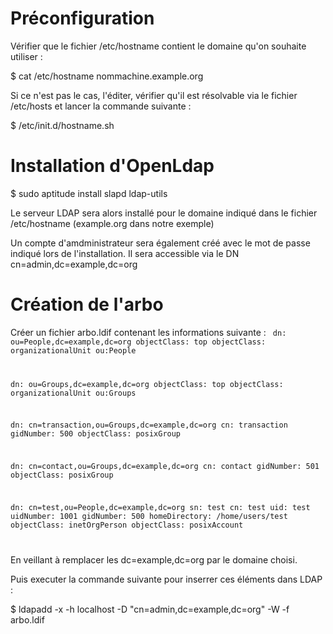 # Préconfiguration

Vérifier que le fichier /etc/hostname contient le domaine qu'on souhaite utiliser :

$ cat /etc/hostname
nommachine.example.org

Si ce n'est pas le cas, l'éditer, vérifier qu'il est résolvable via le fichier /etc/hosts et lancer la commande suivante :

$ /etc/init.d/hostname.sh

# Installation d'OpenLdap

$ sudo aptitude install slapd ldap-utils

Le serveur LDAP sera alors installé pour le domaine indiqué dans le fichier /etc/hostname (example.org dans notre exemple)

Un compte d'amdministrateur sera également créé avec le mot de passe indiqué lors de l'installation. Il sera accessible via le DN cn=admin,dc=example,dc=org

# Création de l'arbo

Créer un fichier arbo.ldif contenant les informations suivante :
<code>
dn: ou=People,dc=example,dc=org
objectClass: top
objectClass: organizationalUnit
ou:People

dn: ou=Groups,dc=example,dc=org
objectClass: top
objectClass: organizationalUnit
ou:Groups

dn: cn=transaction,ou=Groups,dc=example,dc=org
cn: transaction
gidNumber: 500
objectClass: posixGroup

dn: cn=contact,ou=Groups,dc=example,dc=org
cn: contact
gidNumber: 501
objectClass: posixGroup

dn: cn=test,ou=People,dc=example,dc=org
sn: test
cn: test
uid: test
uidNumber: 1001
gidNumber: 500
homeDirectory: /home/users/test
objectClass: inetOrgPerson
objectClass: posixAccount

</code>

En veillant à remplacer les dc=example,dc=org par le domaine choisi.

Puis executer la commande suivante pour inserrer ces éléments dans LDAP :

$ ldapadd -x -h localhost -D "cn=admin,dc=example,dc=org" -W -f arbo.ldif


